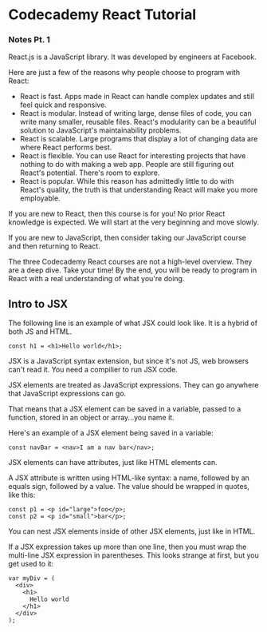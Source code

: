 # Codecademy React Tutorial
### Notes Pt. 1

React.js is a JavaScript library. It was developed by engineers at Facebook.

Here are just a few of the reasons why people choose to program with React:

- React is fast. Apps made in React can handle complex updates and still feel quick and responsive.
- React is modular. Instead of writing large, dense files of code, you can write many smaller, reusable files. React's modularity can be a beautiful solution to JavaScript's maintainability problems.
- React is scalable. Large programs that display a lot of changing data are where React performs best.
- React is flexible. You can use React for interesting projects that have nothing to do with making a web app. People are still figuring out React's potential. There's room to explore.
- React is popular. While this reason has admittedly little to do with React's quality, the truth is that understanding React will make you more employable.

If you are new to React, then this course is for you! No prior React knowledge is expected. We will start at the very beginning and move slowly.

If you are new to JavaScript, then consider taking our JavaScript course and then returning to React.

The three Codecademy React courses are not a high-level overview. They are a deep dive. Take your time! By the end, you will be ready to program in React with a real understanding of what you're doing.

## Intro to JSX
The following line is an example of what JSX could look like. It is a hybrid of both JS and HTML.

```JSX
const h1 = <h1>Hello world</h1>;
```

JSX is a JavaScript syntax extension, but since it's not JS, web browsers can't read it. You need a compilier to run JSX code.

JSX elements are treated as JavaScript expressions. They can go anywhere that JavaScript expressions can go.

That means that a JSX element can be saved in a variable, passed to a function, stored in an object or array...you name it.

Here's an example of a JSX element being saved in a variable:
```JSX
const navBar = <nav>I am a nav bar</nav>;
```

JSX elements can have attributes, just like HTML elements can.

A JSX attribute is written using HTML-like syntax: a name, followed by an equals sign, followed by a value. The value should be wrapped in quotes, like this:

```JSX
const p1 = <p id="large">foo</p>;
const p2 = <p id="small">bar</p>;
```

You can nest JSX elements inside of other JSX elements, just like in HTML.

If a JSX expression takes up more than one line, then you must wrap the multi-line JSX expression in parentheses. This looks strange at first, but you get used to it:
```JSX
var myDiv = (
  <div>
  	<h1>
      Hello world
    </h1>
  </div>
);
```
